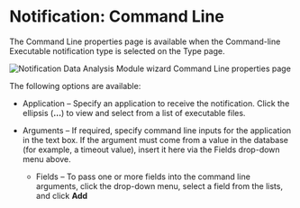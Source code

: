 # Notification: Command Line

The Command Line properties page is available when the Command-line Executable notification type is selected on the Type page.

![Notification Data Analysis Module wizard Command Line properties page](/img/product_docs/accessanalyzer/enterpriseauditor/admin/analysis/notification/commandline.webp)

The following options are available:

- Application – Specify an application to receive the notification. Click the ellipsis (__…__) to view and select from a list of executable files.
- Arguments – If required, specify command line inputs for the application in the text box. If the argument must come from a value in the database (for example, a timeout value), insert it here via the Fields drop-down menu above.

  - Fields – To pass one or more fields into the command line arguments, click the drop-down menu, select a field from the lists, and click __Add__
